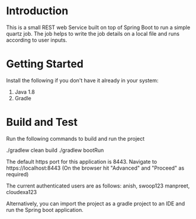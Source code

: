 # Introduction 
This is a small REST web Service built on top of Spring Boot to run a simple quartz job.
The job helps to write the job details on a local file and runs according to user inputs. 

# Getting Started
Install the following if you don't have it already in your system:
1. Java 1.8
2. Gradle

# Build and Test
Run the following commands to build and run the project

./gradlew clean build
./gradlew bootRun

The default https port for this application is 8443.
Navigate to https://localhost:8443
(On the browser hit "Advanced" and "Proceed" as required)

The current authenticated users are as follows:
anish, swoop123
manpreet, cloudexa123

Alternatively, you can import the project as a gradle project to an IDE and run the Spring boot application. 

